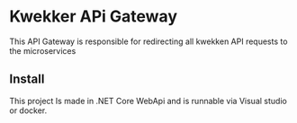 # Kwekker APi Gateway
This API Gateway is responsible for redirecting all kwekken API requests to the microservices


## Install

This project Is made in .NET Core WebApi and is runnable via Visual studio or docker.

